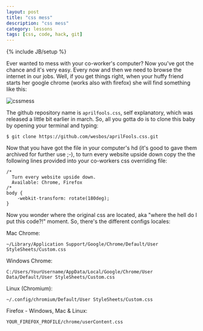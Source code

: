 ```yaml
---
layout: post
title: "css mess"
description: "css mess"
category: lessons
tags: [css, code, hack, git]
---
```

{% include JB/setup %}


Ever wanted to mess with your co-worker's computer? Now you've got the chance and it's very easy. Every now and then we need to browse the internet in our jobs. Well, if you get things right, when your huffy friend starts her google chrome (works also with firefox) she will find something like this:

![cssmess](https://dl.dropboxusercontent.com/u/5666518/cssmess.jpg)

The github repository name is `aprilfools.css`, self explanatory, which was released a little bit earlier in march. So, all you gotta do is to clone this baby by opening your terminal and typing:

    $ git clone https://github.com/wesbos/aprilFools.css.git

Now that you have got the file in your computer's hd (it's good to gave them archived for further use ;-), to turn every website upside down copy the the following lines provided into your co-workers css overriding file:

    /*
      Turn every website upside down.
      Available: Chrome, Firefox
    /*
    body {
    	-webkit-transform: rotate(180deg);
    }

Now you wonder where the original css are located, aka "where the hell do I put this code?!" moment. So, there's the different configs locales:

Mac Chrome:

    ~/Library/Application Support/Google/Chrome/Default/User StyleSheets/Custom.css

Windows Chrome: 

    C:/Users/YourUsername/AppData/Local/Google/Chrome/User Data/Default/User StyleSheets/Custom.css

Linux (Chromium): 

    ~/.config/chromium/Default/User StyleSheets/Custom.css

Firefox - Windows, Mac & Linux:

    YOUR_FIREFOX_PROFILE/chrome/userContent.css


    
